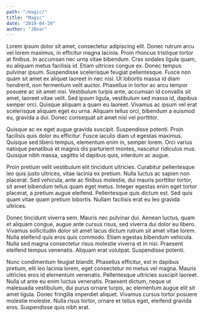 ```yaml
---
path: "/magic/"
title: "Magic"
date: "2019-04-20"
author: "JBear"
---
```



Lorem ipsum dolor sit amet, consectetur adipiscing elit. Donec rutrum arcu vel lorem maximus, in efficitur magna lacinia. Proin rhoncus tristique tortor at finibus. In accumsan nec urna vitae bibendum. Cras sodales ligula quam, eu aliquam metus facilisis id. Etiam ultrices congue ex. Donec tempus pulvinar ipsum. Suspendisse scelerisque feugiat pellentesque. Fusce non quam sit amet ex aliquet laoreet in nec nisi. Ut lobortis massa id diam hendrerit, non fermentum velit auctor. Phasellus in tortor ac arcu tempor posuere ac sit amet nisi. Vestibulum turpis ante, accumsan id convallis sit amet, laoreet vitae velit. Sed ipsum ligula, vestibulum sed massa id, dapibus semper orci. Quisque aliquam a quam eu laoreet. Vivamus ac ipsum vel erat scelerisque aliquam eget eu urna. Aliquam tellus orci, bibendum a euismod eu, gravida a dui. Donec consequat sit amet nisl vel porttitor.

Quisque ac ex eget augue gravida suscipit. Suspendisse potenti. Proin facilisis quis dolor eu efficitur. Fusce iaculis diam ut egestas maximus. Quisque sed libero tempus, elementum enim in, semper lorem. Orci varius natoque penatibus et magnis dis parturient montes, nascetur ridiculus mus. Quisque nibh massa, sagittis id dapibus quis, interdum ac augue.

Proin pretium velit vestibulum elit tincidunt ultricies. Curabitur pellentesque leo quis justo ultrices, vitae lacinia ex pretium. Nulla luctus ac sapien non placerat. Sed vehicula, ante ac finibus molestie, dui mauris porttitor tortor, sit amet bibendum tellus quam eget metus. Integer egestas enim eget tortor placerat, a pretium augue eleifend. Pellentesque quis dictum est. Sed quis quam vitae quam pretium lobortis. Nullam facilisis erat eu leo gravida ultrices.

Donec tincidunt viverra sem. Mauris nec pulvinar dui. Aenean luctus, quam et aliquam congue, augue ante cursus risus, sed viverra dui dolor eu libero. Vivamus sollicitudin dolor sit amet lacus dictum rutrum sit amet vitae lorem. Nulla eleifend quis eros quis commodo. Etiam egestas bibendum vehicula. Nulla sed magna consectetur risus molestie viverra et in nisi. Praesent eleifend tempus venenatis. Aliquam erat volutpat. Suspendisse potenti.

Nunc condimentum feugiat blandit. Phasellus efficitur, est in dapibus pretium, elit leo lacinia lorem, eget consectetur mi metus vel magna. Mauris ultricies eros id elementum venenatis. Pellentesque ultricies suscipit laoreet. Nulla ut ante eu enim luctus venenatis. Praesent dictum, neque ut malesuada vestibulum, dui purus ornare turpis, ac elementum augue elit sit amet ligula. Donec fringilla imperdiet aliquet. Vivamus cursus tortor posuere molestie molestie. Nulla risus tortor, ornare et tellus eget, eleifend gravida eros. Suspendisse quis nibh erat.
